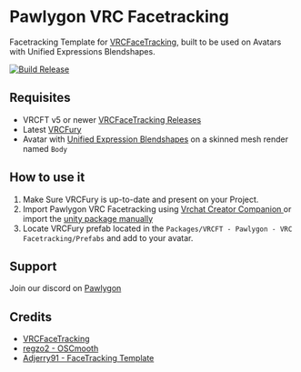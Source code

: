 # Pawlygon VRC Facetracking
Facetracking Template for [VRCFaceTracking](https://github.com/benaclejames/VRCFaceTracking), built to be used on Avatars with Unified Expressions Blendshapes.

[![Build Release](https://github.com/PawlygonStudio/VRC-Facetracking/actions/workflows/release.yml/badge.svg)](https://github.com/PawlygonStudio/VRC-Facetracking/actions/workflows/release.yml)
## Requisites
* VRCFT v5 or newer [VRCFaceTracking Releases](https://github.com/benaclejames/VRCFaceTracking/releases/latest)
* Latest [VRCFury](https://vrcfury.com/download)
* Avatar with [Unified Expression Blendshapes](https://docs.vrcft.io/docs/tutorial-avatars/tutorial-avatars-extras/unified-blendshapes) on a skinned mesh render named `Body`
## How to use it
1. Make Sure VRCFury is up-to-date and present on your Project.
2. Import Pawlygon VRC Facetracking using [Vrchat Creator Companion ](https://vcc.pawlygon.net/) or import the [unity package manually](https://github.com/PawlygonStudio/VRC-Facetracking/releases/latest)
3. Locate VRCFury prefab located in the `Packages/VRCFT - Pawlygon - VRC Facetracking/Prefabs` and add to your avatar.
## Support
Join our discord on [Pawlygon](https://discord.com/invite/pZew3JGpjb)
## Credits
* [VRCFaceTracking](https://github.com/benaclejames/VRCFaceTracking)
* [regzo2 - OSCmooth](https://github.com/regzo2/OSCmooth)
* [Adjerry91 - FaceTracking Template](https://github.com/Adjerry91/VRCFaceTracking-Templates)
